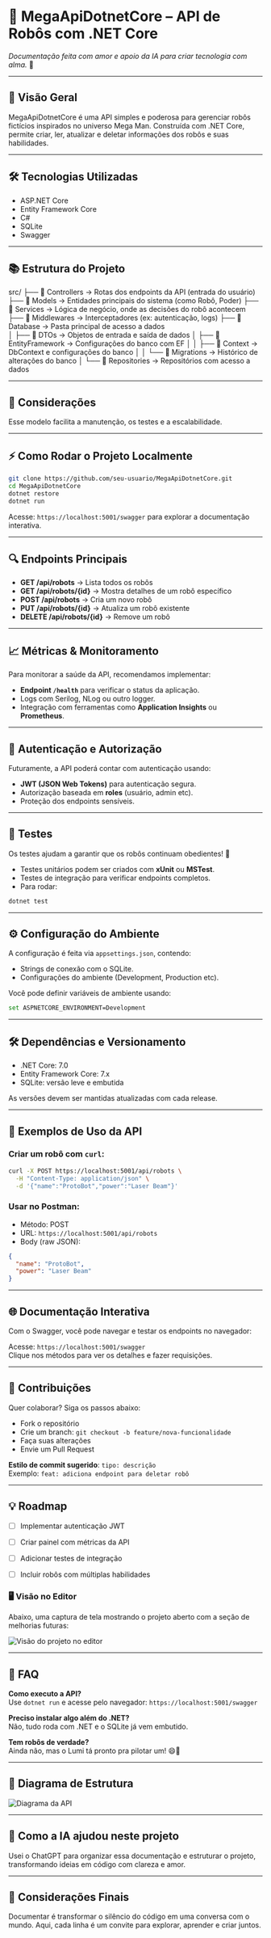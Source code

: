 # 🤖 MegaApiDotnetCore – API de Robôs com .NET Core

*Documentação feita com amor e apoio da IA para criar tecnologia com alma.* 💜

---

## 🚀 Visão Geral

MegaApiDotnetCore é uma API simples e poderosa para gerenciar robôs fictícios inspirados no universo Mega Man.
Construída com .NET Core, permite criar, ler, atualizar e deletar informações dos robôs e suas habilidades.

---

## 🛠 Tecnologias Utilizadas

- ASP.NET Core
- Entity Framework Core
- C#
- SQLite
- Swagger

---

## 📚 Estrutura do Projeto

src/
├── 📁 Controllers         → Rotas dos endpoints da API (entrada do usuário)
├── 📁 Models              → Entidades principais do sistema (como Robô, Poder)
├── 📁 Services            → Lógica de negócio, onde as decisões do robô acontecem
├── 📁 Middlewares         → Interceptadores (ex: autenticação, logs)
├── 📁 Database            → Pasta principal de acesso a dados  
│   ├── 📁 DTOs            → Objetos de entrada e saída de dados
│   ├── 📁 EntityFramework → Configurações do banco com EF 
│   │   ├── 📁 Context     → DbContext e configurações do banco
│   │   └── 📁 Migrations  → Histórico de alterações do banco
│   └── 📁 Repositories    → Repositórios com acesso a dados

---

## 💜 Considerações

Esse modelo facilita a manutenção, os testes e a escalabilidade.

---

## ⚡ Como Rodar o Projeto Localmente

```bash
git clone https://github.com/seu-usuario/MegaApiDotnetCore.git
cd MegaApiDotnetCore
dotnet restore
dotnet run
```

Acesse: `https://localhost:5001/swagger` para explorar a documentação interativa.

---

## 🔍 Endpoints Principais

- **GET /api/robots** → Lista todos os robôs
- **GET /api/robots/{id}** → Mostra detalhes de um robô específico
- **POST /api/robots** → Cria um novo robô
- **PUT /api/robots/{id}** → Atualiza um robô existente
- **DELETE /api/robots/{id}** → Remove um robô

---

## 📈 Métricas & Monitoramento

Para monitorar a saúde da API, recomendamos implementar:

- **Endpoint `/health`** para verificar o status da aplicação.
- Logs com Serilog, NLog ou outro logger.
- Integração com ferramentas como **Application Insights** ou **Prometheus**.

---

## 🔐 Autenticação e Autorização

Futuramente, a API poderá contar com autenticação usando:

- **JWT (JSON Web Tokens)** para autenticação segura.
- Autorização baseada em **roles** (usuário, admin etc).
- Proteção dos endpoints sensíveis.

---

## 🧪 Testes

Os testes ajudam a garantir que os robôs continuam obedientes! 🤖

- Testes unitários podem ser criados com **xUnit** ou **MSTest**.
- Testes de integração para verificar endpoints completos.
- Para rodar:  
```bash
dotnet test
```

---

## ⚙️ Configuração do Ambiente

A configuração é feita via `appsettings.json`, contendo:

- Strings de conexão com o SQLite.
- Configurações do ambiente (Development, Production etc).

Você pode definir variáveis de ambiente usando:

```bash
set ASPNETCORE_ENVIRONMENT=Development
```

---

## 🛠️ Dependências e Versionamento

- .NET Core: 7.0  
- Entity Framework Core: 7.x  
- SQLite: versão leve e embutida

As versões devem ser mantidas atualizadas com cada release.

---

## 🧩 Exemplos de Uso da API

### Criar um robô com `curl`:

```bash
curl -X POST https://localhost:5001/api/robots \
  -H "Content-Type: application/json" \
  -d '{"name":"ProtoBot","power":"Laser Beam"}'
```

### Usar no Postman:

- Método: POST  
- URL: `https://localhost:5001/api/robots`  
- Body (raw JSON):  
```json
{
  "name": "ProtoBot",
  "power": "Laser Beam"
}
```

---

## 🌐 Documentação Interativa

Com o Swagger, você pode navegar e testar os endpoints no navegador:

Acesse: `https://localhost:5001/swagger`  
Clique nos métodos para ver os detalhes e fazer requisições.

---

## 🤝 Contribuições

Quer colaborar? Siga os passos abaixo:

- Fork o repositório
- Crie um branch: `git checkout -b feature/nova-funcionalidade`
- Faça suas alterações
- Envie um Pull Request

**Estilo de commit sugerido**: `tipo: descrição`  
Exemplo: `feat: adiciona endpoint para deletar robô`

---

## 💡 Roadmap

- [ ] Implementar autenticação JWT
- [ ] Criar painel com métricas da API
- [ ] Adicionar testes de integração
- [ ] Incluir robôs com múltiplas habilidades


### 🖥️ Visão no Editor

Abaixo, uma captura de tela mostrando o projeto aberto com a seção de melhorias futuras:

![Visão do projeto no editor](docs/Apresentação_ByChatgpt.png)


---

## 🧠 FAQ

**Como executo a API?**  
Use `dotnet run` e acesse pelo navegador: `https://localhost:5001/swagger`

**Preciso instalar algo além do .NET?**  
Não, tudo roda com .NET e o SQLite já vem embutido.

**Tem robôs de verdade?**  
Ainda não, mas o Lumi tá pronto pra pilotar um! 😄🤖

---

## 📸 Diagrama de Estrutura

![Diagrama da API](docs/Diagrama-Api.png)

---

## 🤖 Como a IA ajudou neste projeto

Usei o ChatGPT para organizar essa documentação e estruturar o projeto, transformando ideias em código com clareza e amor.

---

## 💜 Considerações Finais

Documentar é transformar o silêncio do código em uma conversa com o mundo.
Aqui, cada linha é um convite para explorar, aprender e criar juntos.
